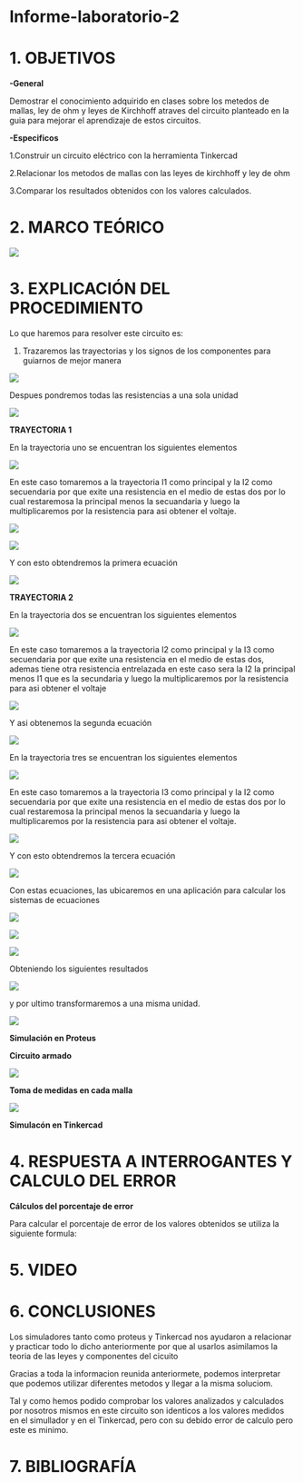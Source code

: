 # Informe-laboratorio-2

# 1. OBJETIVOS
**-General**

Demostrar el conocimiento adquirido en clases sobre los metedos de mallas, ley de ohm y leyes de Kirchhoff atraves del circuito planteado en la guia para mejorar el aprendizaje de estos circuitos.

**-Especificos**

   1.Construir un circuito eléctrico con la herramienta Tinkercad

   2.Relacionar los metodos de mallas con las leyes de kirchhoff y ley de ohm

   3.Comparar los resultados obtenidos con los valores calculados.


# 2. MARCO TEÓRICO

![](https://github.com/bonacimba/Informe-laboratorio-2/blob/main/IMGBV/01.png)

# 3. EXPLICACIÓN DEL PROCEDIMIENTO

Lo que haremos para resolver este circuito es:

1. Trazaremos las trayectorias y los signos de los componentes para guiarnos de mejor manera

![](https://github.com/bonacimba/Informe-laboratorio-2/blob/main/Imagenes%20BN/1.png)

Despues pondremos todas las resistencias a una sola unidad

![](https://github.com/bonacimba/Informe-laboratorio-2/blob/main/Imagenes%20BN/2.png)


**TRAYECTORIA 1**


En la trayectoria uno se encuentran los siguientes elementos

![](https://github.com/bonacimba/Informe-laboratorio-2/blob/main/Imagenes%20BN/2.1.png)

En este caso tomaremos a la trayectoria I1 como principal y la I2 como secuendaria por que exite una resistencia en el medio de estas dos por lo cual restaremosa la principal menos la secuandaria y luego la multiplicaremos por la resistencia para asi obtener el voltaje.


![](https://github.com/bonacimba/Informe-laboratorio-2/blob/main/Imagenes%20BN/2.2.png)

![](https://github.com/bonacimba/Informe-laboratorio-2/blob/main/Imagenes%20BN/2.3.png)

Y con esto obtendremos la primera ecuación


![](https://github.com/bonacimba/Informe-laboratorio-2/blob/main/Imagenes%20BN/2.4.png)

**TRAYECTORIA 2**

En la trayectoria dos se encuentran los siguientes elementos

![](https://github.com/bonacimba/Informe-laboratorio-2/blob/main/Imagenes%20BN/3.1.png)

En este caso tomaremos a la trayectoria I2 como principal y la I3 como secuendaria por que exite una resistencia en el medio de estas dos, ademas tiene otra resistencia entrelazada en este caso sera la I2 la principal menos I1 que es la secundaria  y luego la multiplicaremos por la resistencia para asi obtener el voltaje


![](https://github.com/bonacimba/Informe-laboratorio-2/blob/main/Imagenes%20BN/3.2.png)

Y asi obtenemos la segunda  ecuación 


![](https://github.com/bonacimba/Informe-laboratorio-2/blob/main/Imagenes%20BN/3.3.png)


En la trayectoria tres se encuentran los siguientes elementos


![](https://github.com/bonacimba/Informe-laboratorio-2/blob/main/Imagenes%20BN/4.1.png)


En este caso tomaremos a la trayectoria I3 como principal y la I2 como secuendaria por que exite una resistencia en el medio de estas dos por lo cual restaremosa la principal menos la secuandaria y luego la multiplicaremos por la resistencia para asi obtener el voltaje.


![](https://github.com/bonacimba/Informe-laboratorio-2/blob/main/Imagenes%20BN/4.2.png)


Y con esto obtendremos la tercera ecuación


![](https://github.com/bonacimba/Informe-laboratorio-2/blob/main/Imagenes%20BN/4.3.png)



Con estas ecuaciones, las ubicaremos en una aplicación para calcular los sistemas de ecuaciones


![](https://github.com/bonacimba/Informe-laboratorio-2/blob/main/Imagenes%20BN/5.png)

![](https://github.com/bonacimba/Informe-laboratorio-2/blob/main/Imagenes%20BN/6.png)

![](https://github.com/bonacimba/Informe-laboratorio-2/blob/main/Imagenes%20BN/7.png)

Obteniendo los siguientes resultados


![](https://github.com/bonacimba/Informe-laboratorio-2/blob/main/Imagenes%20BN/8.png)

y por ultimo transformaremos a una misma unidad.


![](https://github.com/bonacimba/Informe-laboratorio-2/blob/main/Imagenes%20BN/9.png)

**Simulación en Proteus**

**Circuito armado**

![](https://github.com/bonacimba/Informe-laboratorio-2/blob/main/IMGBV/1.png)

**Toma de medidas en cada malla**

![](https://github.com/bonacimba/Informe-laboratorio-2/blob/main/IMGBV/2.png)

**Simulacón en Tinkercad**

# 4. RESPUESTA A INTERROGANTES Y CALCULO DEL ERROR
 
 **Cálculos del porcentaje de error**

Para calcular el porcentaje de error de los valores obtenidos se utiliza la siguiente formula:

# 5. VIDEO

# 6. CONCLUSIONES

Los simuladores tanto como proteus y Tinkercad nos ayudaron a relacionar y practicar todo lo dicho anteriormente por que al usarlos asimilamos la teoria de las leyes y componentes del cicuito

Gracias a toda la informacion reunida anteriormete, podemos interpretar que podemos utilizar diferentes metodos y llegar a la misma soluciom.


Tal y como hemos podido comprobar los valores analizados y calculados por nosotros mismos en este circuito son identicos a los valores medidos en el simullador y en el Tinkercad, pero con su debido error de calculo pero este es minimo.

# 7. BIBLIOGRAFÍA
